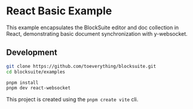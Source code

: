 # React Basic Example

This example encapsulates the BlockSuite editor and doc collection in React, demonstrating basic document synchronization with y-websocket.

## Development

```sh
git clone https://github.com/toeverything/blocksuite.git
cd blocksuite/examples

pnpm install
pnpm dev react-websocket
```

This project is created using the `pnpm create vite` cli.
